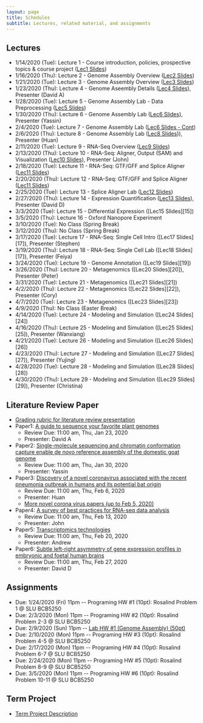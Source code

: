 ```yaml
---
layout: page
title: Schedules
subtitle: Lectures, related material, and assignments
---
```

## Lectures
 * 1/14/2020 (Tue): Lecture 1 - Course introduction, policies, prospective topics & course project ([Lec1 Slides][1])
 * 1/16/2020 (Thu): Lecture 2 - Genome Assembly Overview ([Lec2 Slides][2])
 * 1/21/2020 (Tue): Lecture 3 - Genome Assembly Overview ([Lec3 Slides][3])
 * 1/23/2020 (Thu): Lecture 4 - Genome Aseembly Details ([Lec4 Slides][4]), Presenter (David A)
 * 1/28/2020 (Tue): Lecture 5 - Genome Assembly Lab - Data Preprocessing ([Lec5 Slides][5])
 * 1/30/2020 (Thu): Lecture 6 - Genome Assembly Lab ([Lec6 Slides][6]), Presenter (Yassin)
 * 2/4/2020 (Tue): Lecture 7 - Genome Assembly Lab ([Lec6 Slides - Cont][6])
 * 2/6/2020 (Thu): Lecture 8 - Genome Assembly Lab ([Lec8 Slides][8])), Presenter (Huan)
 * 2/11/2020 (Tue): Lecture 9 - RNA-Seq Overview ([Lec9 Slides][9])
 * 2/13/2020 (Thu): Lecture 10 - RNA-Seq: Aligner, Output (SAM) and Visualization ([Lec10 Slides][10]), Presenter (John)
 * 2/18/2020 (Tue): Lecture 11 - RNA-Seq: GTF/GFF and Splice Aligner ([Lec11 Slides][11])
 * 2/20/2020 (Thu): Lecture 12 - RNA-Seq: GTF/GFF and Splice Aligner ([Lec11 Slides][11])
 * 2/25/2020 (Tue): Lecture 13 - Splice Aligner Lab ([Lec12 Slides][12])
 * 2/27/2020 (Thu): Lecture 14 - Expression Quantification ([Lec13 Slides][13]), Presenter (David D)
 * 3/3/2020 (Tue): Lecture 15 - Differential Expression ([Lec15 Slides][15])
 * 3/5/2020 (Thu): Lecture 16 - Oxford Nanopore Experiment
 * 3/10/2020 (Tue): No Class (Spring Break)
 * 3/12/2020 (Thu): No Class (Spring Break)
 * 3/17/2020 (Tue): Lecture 17 - RNA-Seq: Single Cell Intro ([Lec17 Slides][17]), Presenter (Stephen)
 * 3/19/2020 (Thu): Lecture 18 - RNA-Seq: Single Cell Lab ([Lec18 Slides][17]), Presenter (Feiya)
 * 3/24/2020 (Tue): Lecture 19 - Genome Annotation ([Lec19 Slides][19])
 * 3/26/2020 (Thu): Lecture 20 - Metagenomics ([Lec20 Slides][20]), Presenter (Peter)
 * 3/31/2020 (Tue): Lecture 21 - Metagenomics ([Lec21 Slides][21])
 * 4/2/2020 (Thu): Lecture 22 - Metagenomics ([Lec22 Slides][22]), Presenter (Cory)
 * 4/7/2020 (Tue): Lecture 23 - Metagenomics ([Lec23 Slides][23])
 * 4/9/2020 (Thu): No Class (Easter Break)
 * 4/14/2020 (Tue): Lecture 24 - Modeling and Simulation ([Lec24 Slides][24])
 * 4/16/2020 (Thu): Lecture 25 - Modeling and Simulation ([Lec25 Slides][25]), Presenter (Wanxiang)
 * 4/21/2020 (Tue): Lecture 26 - Modeling and Simulation ([Lec26 Slides][26])
 * 4/23/2020 (Thu): Lecture 27 - Modeling and Simulation ([Lec27 Slides][27]), Presenter (Yujing)
 * 4/28/2020 (Tue): Lecture 28 - Modeling and Simulation ([Lec28 Slides][28])
 * 4/30/2020 (Thu): Lecture 29 - Modeling and Simulation ([Lec29 Slides][29]), Presenter (Christina)

## Literature Review Paper
 * [Grading rubric for literature review presentation]({{site.url}}/Grading_rubric_Literature_Review_Presentation.pdf)
 * Paper1: [A guide to sequence your favorite plant genomes](https://dx.doi.org/10.1002%2Faps3.1030)
   * Review Due: 11:00 am, Thu, Jan 23, 2020
   * Presenter: David A
 * Paper2: [Single-molecule sequencing and chromatin conformation capture enable de novo reference assembly of the domestic goat genome](https://doi.org/10.1038/ng.3802)
   * Review Due: 11:00 am, Thu, Jan 30, 2020
   * Presenter: Yassin
 * Paper3: [Discovery of a novel coronavirus associated with the recent pneumonia outbreak in humans and its potential bat origin](https://doi.org/10.1101/2020.01.22.914952)
   * Review Due: 11:00 am, Thu, Feb 6, 2020
   * Presenter: Huan
   * [More novel corona virus papers (up to Feb 5, 2020)]({{site.url}}/project/corona_papers)
 * Paper4: [A survey of best practices for RNA-seq data analysis](https://doi.org/10.1186/s13059-016-0881-8)
   * Review Due: 11:00 am, Thu, Feb 13, 2020
   * Presenter: John
 * Paper5: [Transcriptomics technologies](https://doi.org/10.1371/journal.pcbi.1005457)
   * Review Due: 11:00 am, Thu, Feb 20, 2020
   * Presenter: Andrew
 * Paper6: [Subtle left-right asymmetry of gene expression profiles in embryonic and foetal human brains](https://doi.org/10.1038/s41598-018-29496-2)
   * Review Due: 11:00 am, Thu, Feb 27, 2020
   * Presenter: David D


## Assignments 
  * Due: 1/24/2020 (Fri) 11pm -- Programing HW #1 (10pt): Rosalind Problem 1 @ SLU BCB5250
  * Due: 2/3/2020 (Mon) 11pm -- Programing HW #2 (10pt): Rosalind Problem 2-3 @ SLU BCB5250
  * Due: 2/9/2020 (Sun) 11pm -- [Lab HW #1 (Genome Assembly) (50pt)]({{site.url}}/homework/hw1)
  * Due: 2/10/2020 (Mon) 11pm -- Programing HW #3 (10pt): Rosalind Problem 4-5 @ SLU BCB5250
  * Due: 2/17/2020 (Mon) 11pm -- Programing HW #4 (10pt): Rosalind Problem 6-7 @ SLU BCB5250
  * Due: 2/24/2020 (Mon) 11pm -- Programing HW #5 (10pt): Rosalind Problem 8-9 @ SLU BCB5250
  * Due: 3/5/2020 (Mon) 11pm -- Programing HW #6 (10pt): Rosalind Problem 10-11 @ SLU BCB5250

## Term Project 
  * [Term Project Description]({{site.url}}/project/project_description)

[1]:{{site.url}}/lectures/BCB5250_Lec01.pdf
[2]:{{site.url}}/lectures/BCB5250_Lec02.pdf
[3]:{{site.url}}/lectures/BCB5250_Lec03.pdf
[4]:{{site.url}}/lectures/BCB5250_Lec04.pdf
[5]:{{site.url}}/lectures/BCB5250_Lec05.pdf
[6]:{{site.url}}/lectures/BCB5250_Lec06.pdf
[8]:{{site.url}}/lectures/BCB5250_Lec08.pdf
[9]:{{site.url}}/lectures/BCB5250_Lec09.pdf
[10]:{{site.url}}/lectures/BCB5250_Lec10.pdf
[11]:{{site.url}}/lectures/BCB5250_Lec11.pdf
[12]:{{site.url}}/lectures/BCB5250_Lec12.pdf
[13]:{{site.url}}/lectures/BCB5250_Lec13.pdf
